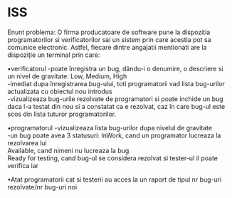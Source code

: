 # ISS

Enunt problema:
O firma producatoare de software pune la dispozitia programatorilor si verificatorilor sai un sistem prin care acestia pot sa comunice electronic. Astfel, fiecare dintre angajatii mentionati are la dispoziție un terminal prin care:<br>
 
   •verificatorul  -poate  înregistra  un  bug,  dându-i  o  denumire, o descriere si un nivel de gravitate: Low, Medium, High<br>
                   -imediat  dupa înregistrarea bug-ului, toti  programatorii vad  lista bug-urilor  actualizata cu obiectul nou introdus<br>
                   -vizualizeaza bug-urile rezolvate de programatori si poate inchide un bug daca l-a testat din nou si a constatat ca e rezolvat, caz în care bug-ul este scos din                     lista tuturor programatorilor.<br>
    
   •programatorul  -vizualizeaza lista bug-urilor dupa nivelul de gravitate<br>
                   -un bug poate avea 3 statusuri: InWork, cand un programator lucreaza la rezolvarea lui<br>
                                                   Available, cand nimeni nu lucreaza la bug<br>
                                                   Ready for testing, cand bug-ul se considera rezolvat si tester-ul il poate verifica iar<br>
                   
   •Atat programatorii cat si testerii au acces la un raport de tipul nr bug-uri rezolvate/nr bug-uri noi
